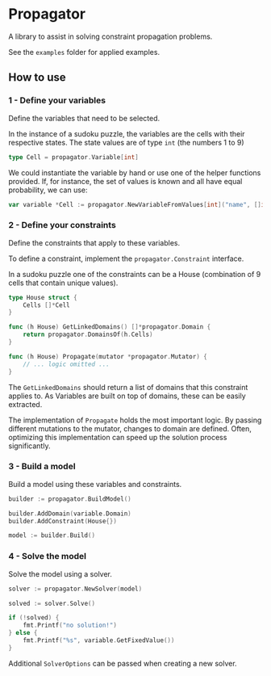 # Propagator

A library to assist in solving constraint propagation problems.

See the `examples` folder for applied examples.

## How to use

### 1 - Define your variables

Define the variables that need to be selected.

In the instance of a sudoku puzzle, the variables are the cells with their respective states. The state values are of type `int` (the numbers 1 to 9)
```go
type Cell = propagator.Variable[int]
```

We could instantiate the variable by hand or use one of the helper functions provided. If, for instance, the set of values is known and all have equal probability, we can use:
```go
var variable *Cell := propagator.NewVariableFromValues[int]("name", []int{1,2,3,4,5,6,7,8,9})
```

### 2 - Define your constraints

Define the constraints that apply to these variables.

To define a constraint, implement the `propagator.Constraint` interface.

In a sudoku puzzle one of the constraints can be a House (combination of 9 cells that contain unique values).
```go
type House struct {
	Cells []*Cell
}

func (h House) GetLinkedDomains() []*propagator.Domain {
	return propagator.DomainsOf(h.Cells)
}

func (h House) Propagate(mutator *propagator.Mutator) {
	// ... logic omitted ...
}
```
The `GetLinkedDomains` should return a list of domains that this constraint applies to. As Variables are built on top of domains, these can be easily extracted.

The implementation of `Propagate` holds the most important logic. By passing different mutations to the mutator, changes to domain are defined.
Often, optimizing this implementation can speed up the solution process significantly.

### 3 - Build a model

Build a model using these variables and constraints.
```go
builder := propagator.BuildModel()

builder.AddDomain(variable.Domain)
builder.AddConstraint(House{})

model := builder.Build()
```

### 4 - Solve the model

Solve the model using a solver.
```go
solver := propagator.NewSolver(model)

solved := solver.Solve()

if (!solved) {
    fmt.Printf("no solution!")
} else {
    fmt.Printf("%s", variable.GetFixedValue())
}
```
Additional `SolverOptions` can be passed when creating a new solver.

